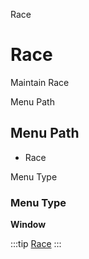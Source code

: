 
Race
# Race


Maintain Race

Menu Path
## Menu Path



- Race

Menu Type
### Menu Type

**Window**


:::tip
[Race](functional-guide/window/window-race.md)
:::
